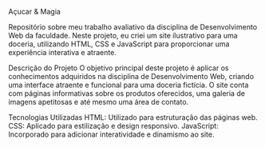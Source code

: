 Açucar & Magia

Repositório sobre meu trabalho avaliativo da disciplina de Desenvolvimento Web da faculdade. Neste projeto, eu criei um site ilustrativo para uma doceria, utilizando HTML, CSS e JavaScript para proporcionar uma experiência interativa e atraente.

Descrição do Projeto
O objetivo principal deste projeto é aplicar os conhecimentos adquiridos na disciplina de Desenvolvimento Web, criando uma interface atraente e funcional para uma doceria fictícia. O site conta com páginas informativas sobre os produtos oferecidos, uma galeria de imagens apetitosas e até mesmo uma área de contato.

Tecnologias Utilizadas
HTML: Utilizado para estruturação das páginas web.
CSS: Aplicado para estilização e design responsivo.
JavaScript: Incorporado para adicionar interatividade e dinamismo ao site.
